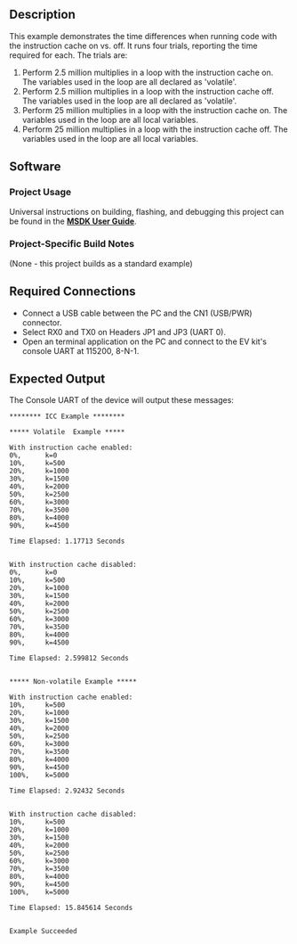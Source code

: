 ## Description

This example demonstrates the time differences when running code with the instruction cache on vs. off.  It runs four trials, reporting the time required for each.  The trials are:

1. Perform 2.5 million multiplies in a loop with the instruction cache on.  The variables used in the loop are all declared as 'volatile'.
2.  Perform 2.5 million multiplies in a loop with the instruction cache off.  The variables used in the loop are all declared as 'volatile'.
3. Perform 25 million multiplies in a loop with the instruction cache on.  The variables used in the loop are all local variables.
4.  Perform 25 million multiplies in a loop with the instruction cache off.    The variables used in the loop are all local variables.


## Software

### Project Usage

Universal instructions on building, flashing, and debugging this project can be found in the **[MSDK User Guide](https://analog-devices-msdk.github.io/msdk/USERGUIDE/)**.

### Project-Specific Build Notes

(None - this project builds as a standard example)

## Required Connections

-   Connect a USB cable between the PC and the CN1 (USB/PWR) connector.
-   Select RX0 and TX0 on Headers JP1 and JP3 (UART 0).
-   Open an terminal application on the PC and connect to the EV kit's console UART at 115200, 8-N-1.

## Expected Output

The Console UART of the device will output these messages:

```
******** ICC Example ********

***** Volatile  Example *****

With instruction cache enabled:
0%,      k=0
10%,     k=500
20%,     k=1000
30%,     k=1500
40%,     k=2000
50%,     k=2500
60%,     k=3000
70%,     k=3500
80%,     k=4000
90%,     k=4500

Time Elapsed: 1.17713 Seconds


With instruction cache disabled:
0%,      k=0
10%,     k=500
20%,     k=1000
30%,     k=1500
40%,     k=2000
50%,     k=2500
60%,     k=3000
70%,     k=3500
80%,     k=4000
90%,     k=4500

Time Elapsed: 2.599812 Seconds


***** Non-volatile Example *****

With instruction cache enabled:
10%,     k=500
20%,     k=1000
30%,     k=1500
40%,     k=2000
50%,     k=2500
60%,     k=3000
70%,     k=3500
80%,     k=4000
90%,     k=4500
100%,    k=5000

Time Elapsed: 2.92432 Seconds


With instruction cache disabled:
10%,     k=500
20%,     k=1000
30%,     k=1500
40%,     k=2000
50%,     k=2500
60%,     k=3000
70%,     k=3500
80%,     k=4000
90%,     k=4500
100%,    k=5000

Time Elapsed: 15.845614 Seconds


Example Succeeded
```

